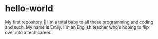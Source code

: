 # hello-world
My first repository 👶
I'm a total baby to all these programming and coding and such.
My name is Emily. I'm an English teacher who's hoping to flip over into a tech career.
